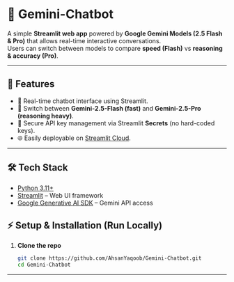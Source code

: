 # 🤖 Gemini-Chatbot

A simple **Streamlit web app** powered by **Google Gemini Models (2.5 Flash & Pro)** that allows real-time interactive conversations.  
Users can switch between models to compare **speed (Flash)** vs **reasoning & accuracy (Pro)**.  

---

## 🚀 Features
- 💬 Real-time chatbot interface using Streamlit.  
- 🔄 Switch between **Gemini-2.5-Flash (fast)** and **Gemini-2.5-Pro (reasoning heavy)**.  
- 🔑 Secure API key management via Streamlit **Secrets** (no hard-coded keys).  
- 🌐 Easily deployable on [Streamlit Cloud](https://streamlit.io).  

---

## 🛠️ Tech Stack
- [Python 3.11+](https://www.python.org)  
- [Streamlit](https://streamlit.io/) – Web UI framework  
- [Google Generative AI SDK](https://ai.google.dev/) – Gemini API access  


## ⚡ Setup & Installation (Run Locally)

1. **Clone the repo**
   ```bash
   git clone https://github.com/AhsanYaqoob/Gemini-Chatbot.git
   cd Gemini-Chatbot
---



